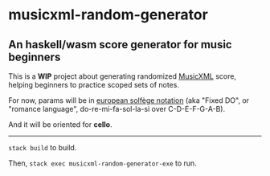 # musicxml-random-generator

## An haskell/wasm score generator for music beginners


This is a **WIP** project about generating randomized [MusicXML](https://www.w3.org/2021/06/musicxml40/) score, helping beginners to practice scoped sets of notes.

For now, params will be in [european solfège notation](https://en.wikipedia.org/wiki/Solf%C3%A8ge) (aka "Fixed DO", or "romance language", do-re-mi-fa-sol-la-si over C-D-E-F-G-A-B).

And it will be oriented for **cello**.

--- 

`stack build` to build.

Then, `stack exec musicxml-random-generator-exe` to run.
